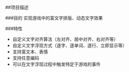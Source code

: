 ##项目描述

###目的
实现游戏中的富文字排版、动态文字效果

###特性
+ 自定义文字对齐算法（左对齐、居中对齐、右对齐等）
+ 自定义文字浮现方式（逐字、逐单词、逐行、立即显示等）
+ 支持富文本、表情
+ 支持任意编码
+ 可以在文字浮现过程中触发特定于游戏的事件
